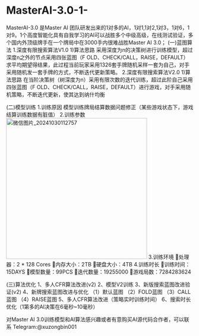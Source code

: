 # MasterAI-3.0-1-
MasterAI-3.0 是Master AI 团队研发出来的1对多的AI，1对1,1对2,1对3，1对6，1对9。1个高度智能化具有自我学习的AI可以战胜多个中级高级，在线测试验证，多个国内外顶级牌手在一个牌局中在3000手内很难战胜Master AI 3.0；
(一)蓝图算法
1.深度有限搜索算法V1.0
1)算法思路
采用深度为n的决策树进行训练模型，超过深度n之外的节点采用四张蓝图（F OLD、CHECK/CALL，RAISE，DEFAULT）求平均期望得结果，此过程当前玩家采用1326套手牌随机采样一套为自己，对手采用随机发一套手牌的方式，不断迭代更新策略。
2.深度有限搜索算法V2.0
1)算法思路
在当阶决策树（树深度为n）采用有限次数的迭代训练，超过此阶自己采用四张蓝图（F OLD、CHECK/CALL，RAISE，DEFAULT）进行游戏，对手采用随机策略，不断迭代更新，使其达到纳什均衡

(二)模型训练
1.训练原因
模型训练牌局结算数据问题修正（某些游戏状态下，游戏结算训练数据有脏值）
2.训练参数
<img width="379" alt="微信图片_20241030112757" src="https://github.com/user-attachments/assets/c803f6ea-1ab9-4bb7-b2d7-2ca85cc13418">
3.训练环境
处理器：2 * 128 Cores 
内存大小：2TB
硬盘大小：4TB
4.训练时长
训练时间：15DAYS
模型数量：99PCS
迭代数量：19255000
游戏局数：7284283624

(三)算法优化
1、多人CFR算法改进(v2)
2、模型V2训练
3、新版搜索蓝图改进验证(v2)
4、新牌搜索蓝图改进与优化
（1）默认蓝图
（2）FOLD蓝图
（3）CALL蓝图
（4）RAISE蓝图
5、多人CFR算法改进（策略实时训练时间）
6、搜索时长优化（1第多的AI决策在6毫秒~10毫秒）


对Master AI 3.0训练模型和AI算法感兴趣或者有意购买AI源代码合作者，可以联系 Telegram:@xuzongbin001
